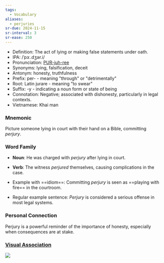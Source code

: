```yaml
---
tags:
  - Vocabulary
aliases:
  - perjuries
sr-due: 2024-11-15
sr-interval: 3
sr-ease: 250
---
```


- Definition: The act of lying or making false statements under oath.
- IPA: /ˈpɜː.dʒər.i/
- Pronunciation: [PUR-juh-ree](https://www.google.com/search?q=how+to+pronounce+perjury)
- Synonyms: lying, falsification, deceit
- Antonym: honesty, truthfulness
- Prefix: per- - meaning "through" or "detrimentally"
- Root: Latin jurare - meaning "to swear"
- Suffix: -y - indicating a noun form or state of being
- Connotation: Negative; associated with dishonesty, particularly in legal contexts.
- Vietnamese: Khai man

### Mnemonic

Picture someone lying in court with their hand on a Bible, committing *perjury*.

### Word Family

- **Noun**: He was charged with *perjury* after lying in court.
- **Verb**: The witness *perjured* themselves, causing complications in the case.

- Example with ==idiom==: Committing *perjury* is seen as ==playing with fire== in the courtroom.
- Regular example sentence: *Perjury* is considered a serious offense in most legal systems.

### Personal Connection

Perjury is a powerful reminder of the importance of honesty, especially when consequences are at stake.

### [Visual Association](https://www.google.com/search?tbm=isch&q=perjury)

![](https://encrypted-tbn0.gstatic.com/images?q=tbn:ANd9GcTJhO9w5bVipOF0QeqMvc2IN4WRr00GJo1dCQ&s)
